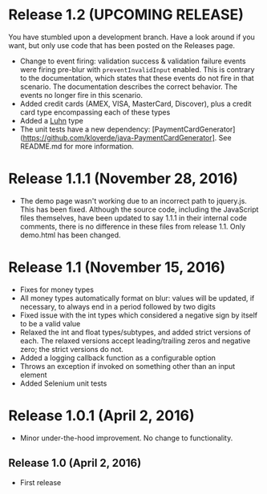 # Release 1.2 (UPCOMING RELEASE)

You have stumbled upon a development branch.  Have a look around if you want, but only use code that has been posted on the Releases page.

* Change to event firing:  validation success & validation failure events were firing pre-blur with `preventInvalidInput` enabled.  This is contrary to the documentation, which states that these events do not fire in that scenario.  The documentation describes the correct behavior.  The events no longer fire in this scenario.
* Added credit cards (AMEX, VISA, MasterCard, Discover), plus a credit card type encompassing each of these types
* Added a [Luhn](https://en.wikipedia.org/wiki/Luhn_algorithm) type
* The unit tests have a new dependency:  [PaymentCardGenerator](https://github.com/kloverde/java-PaymentCardGenerator].  See README.md for more information.


# Release 1.1.1 (November 28, 2016)

* The demo page wasn't working due to an incorrect path to jquery.js.  This has been fixed.  Although the source code, including the JavaScript files themselves, have been updated to say 1.1.1 in their internal code comments, there is no difference in these files from release 1.1.  Only demo.html has been changed.


# Release 1.1 (November 15, 2016)

* Fixes for money types
* All money types automatically format on blur:  values will be updated, if necessary, to always end in a period followed by two digits
* Fixed issue with the int types which considered a negative sign by itself to be a valid value
* Relaxed the int and float types/subtypes, and added strict versions of each.  The relaxed versions accept leading/trailing zeros and negative zero; the strict versions do not.
* Added a logging callback function as a configurable option
* Throws an exception if invoked on something other than an input element
* Added Selenium unit tests


# Release 1.0.1 (April 2, 2016)

* Minor under-the-hood improvement.  No change to functionality.


## Release 1.0 (April 2, 2016)

* First release
